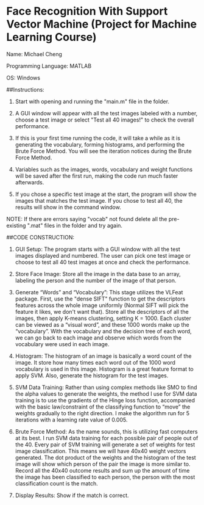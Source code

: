 # Face Recognition With Support Vector Machine (Project for Machine Learning Course)
Name: Michael Cheng

Programming Language: MATLAB

OS: Windows

##Instructions:
1) Start with opening and running the "main.m" file in the folder. 

2) A GUI window will appear with all the test images labeled with a number, 
choose a test image or select "Test all 40 images!" to check the overall performance.

3) If this is your first time running the code, it will take a while as it is generating the vocabulary,
forming histograms, and performing the Brute Force Method. You will see the iteration notices during 
the Brute Force Method.

4) Variables such as the images, words, vocabulary and weight functions will be saved after the first run,
making the code run much faster afterwards.

5) If you chose a specific test image at the start, the program will show the images that matches the test image.
If you chose to test all 40, the results will show in the command window.

NOTE: If there are errors saying "vocab" not found delete all the pre-existing ".mat" files in the folder and try again.



##CODE CONSTRUCTION:
1.	GUI Setup:
The program starts with a GUI window with all the test images displayed and numbered. The user can pick one test 
image or choose to test all 40 test images at once and check the performance. 

2.	Store Face Image:
Store all the image in the data base to an array, labeling the person and the number of the image of that person. 
 
3.	Generate “Words” and “Vocabulary”:
This stage utilizes the VLFeat package. First, use the "dense SIFT" function to get the descriptors features across 
the whole image uniformly (Normal SIFT will pick the feature it likes, we don't want that). Store all the descriptors 
of all the images, then apply K-means clustering, setting K = 1000. Each cluster can be viewed as a “visual word”, 
and these 1000 words make up the “vocabulary”. With the vocabulary and the decision tree of each word, we can go back 
to each image and observe which words from the vocabulary were used in each image. 

4.	Histogram:
The histogram of an image is basically a word count of the image. It store how many times each word out of the 1000 word 
vocabulary is used in this image. Histogram is a great feature format to apply SVM. Also, generate the histogram for the 
test images.

5.	SVM Data Training:
Rather than using complex methods like SMO to find the alpha values to generate the weights, the method I use for SVM data
training is to use the gradients of the Hinge loss function, accompanied with the basic law/constraint of the classifying 
function to “move” the weights gradually to the right direction. I make the algorithm run for 5 iterations with a 
learning rate value of 0.005. 

6.	Brute Force Method:
As the name sounds, this is utilizing fast computers at its best. I run SVM data training for each possible pair of people 
out of the 40. Every pair of SVM training will generate a set of weights for test image classification. This means we will 
have 40x40 weight vectors generated. The dot product of the weights and the histogram of the test image will show which 
person of the pair the image is more similar to. Record all the 40x40 outcome results and sum up the amount of time the 
image has been classified to each person, the person with the most classification count is the match. 

7.	Display Results:
Show if the match is correct.
